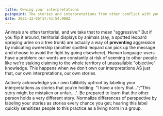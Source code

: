 ```yaml
---
title: Owning your interpretations
painpoint: The stories and interpretations from other conflict with your reality
date: 2021-12-06T17:43:54.908Z
---
```

Animals are often territorial, and we take that to mean "aggressive." But if you flip it around, territorial displays by animals (say, a spotted leopard spraying urine on a tree trunk) are actually a way of **preventing** aggression by indicating ownership (another spotted leopard can pick up the message and choose to avoid the fight by going elsewhere). Human language-users have a problem: our words are constantly at risk of seeming to other people like we're staking claiming to the whole territory of unassailable "objective" knowledge. This happens when we don't own our interpretations AS just that, our own interpretations, our own stories. 

Actively acknowledge your own fallibility upfront by labeling your interpretations as stories that you’re holding: "I have a story that…";"This story might be mistaken or unfair….". Be prepared to learn that the other person holds a very different story. Normalize differences of perspective by labeling your stories as stories every chance you get; hearing this label quickly sensitizes people to this practice as a living norm in a group.